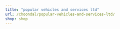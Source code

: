 ```yaml
---
title: "popular vehicles and services ltd"
url: /choondal/popular-vehicles-and-services-ltd/
shop: shop
---
```

